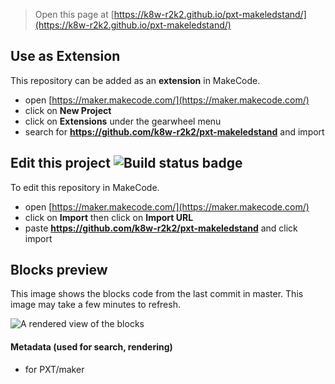 
> Open this page at [https://k8w-r2k2.github.io/pxt-makeledstand/](https://k8w-r2k2.github.io/pxt-makeledstand/)

## Use as Extension

This repository can be added as an **extension** in MakeCode.

* open [https://maker.makecode.com/](https://maker.makecode.com/)
* click on **New Project**
* click on **Extensions** under the gearwheel menu
* search for **https://github.com/k8w-r2k2/pxt-makeledstand** and import

## Edit this project ![Build status badge](https://github.com/k8w-r2k2/pxt-makeledstand/workflows/MakeCode/badge.svg)

To edit this repository in MakeCode.

* open [https://maker.makecode.com/](https://maker.makecode.com/)
* click on **Import** then click on **Import URL**
* paste **https://github.com/k8w-r2k2/pxt-makeledstand** and click import

## Blocks preview

This image shows the blocks code from the last commit in master.
This image may take a few minutes to refresh.

![A rendered view of the blocks](https://github.com/k8w-r2k2/pxt-makeledstand/raw/master/.github/makecode/blocks.png)

#### Metadata (used for search, rendering)

* for PXT/maker
<script src="https://makecode.com/gh-pages-embed.js"></script><script>makeCodeRender("{{ site.makecode.home_url }}", "{{ site.github.owner_name }}/{{ site.github.repository_name }}");</script>
